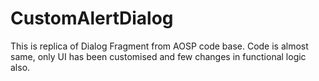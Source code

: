 # CustomAlertDialog
This is replica of Dialog Fragment from AOSP code base. Code is almost same, only UI has been customised and few changes in functional logic also.
